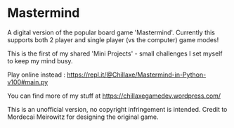 # Mastermind
A digital version of the popular board game 'Mastermind'. 
Currently this supports both 2 player and single player (vs the computer) game modes!

This is the first of my shared 'Mini Projects' - small challenges I set myself to keep my mind busy.

Play online instead : https://repl.it/@Chillaxe/Mastermind-in-Python-v100#main.py

You can find more of my stuff at https://chillaxegamedev.wordpress.com/

This is an unofficial version, no copyright infringement is intended. Credit to Mordecai Meirowitz for designing the original game.
